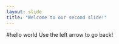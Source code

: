 ```yaml
---
layout: slide
title: "Welcome to our second slide!"
---
```

#hello world
Use the left arrow to go back!
